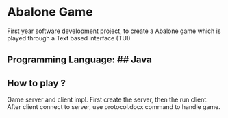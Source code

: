 # Abalone Game
First year software development project, to create a Abalone game which is played through a Text based interface (TUI) 
## Programming Language: ## Java
## How to play ?
Game server and client impl.
First create the server, then the run client.
After client connect to server, use protocol.docx command to handle game.
